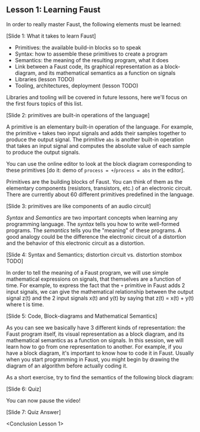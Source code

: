 ## Lesson 1: Learning Faust

In order to really master Faust, the following elements must be learned:

[Slide 1: What it takes to learn Faust]

* Primitives: the available build-in blocks so to speak
* Syntax: how to assemble these primitives to create a program
* Semantics: the meaning of the resulting program, what it does
* Link between a Faust code, its graphical representation as a block-diagram, 
and its mathematical semantics as a function on signals
* Libraries (lesson TODO)
* Tooling, architectures, deployment (lesson TODO)

Libraries and tooling will be covered in future lessons, here we'll focus on
the first fours topics of this list.

[Slide 2: primitives are built-in operations of the language]

A primitive is an elementary built-in operation of the language. For example, 
the primitive `+` takes two input 
signals and adds their samples together to produce the output signal. The 
primitive `abs` is another built-in operation that takes an input signal and 
computes the absolute value of each sample to produce the output signals.

You can use the online editor to look at the block diagram corresponding to
these primitives [do it: demo of `process = +`/`process = abs` in the editor].

Primitives are the building blocks of Faust. You can think of them as the 
elementary components (resistors, transistors, etc.) of an electronic circuit. 
There are currently about 60 different primitives predefined in the language. 

[Slide 3: primitives are like components of an audio circuit]

_Syntax_ and _Semantics_ are two important concepts when learning any 
programming language. The _syntax_ tells you how to write well-formed programs. 
The _semantics_ tells you the "meaning" of these programs. A good analogy could
be the difference the electronic circuit of a distortion and the behavior of
this electronic circuit as a distortion.

[Slide 4: Syntax and Semantics; distortion circuit vs. distortion stombox TODO]

In order to tell the meaning of a Faust program, we will use simple 
mathematical expressions on signals, that themselves are a function of time. 
For example, to express the fact that the
`+` primitive in Faust adds 2 input signals, we can give the mathematical
relationship between the output signal z(t) and the 2 input signals x(t) and
y(t) by saying that z(t) = x(t) + y(t) where t is time.

[Slide 5: Code, Block-diagrams and Mathematical Semantics]

As you can see we basically have 3 different kinds of representation: the 
Faust program itself, its visual representation as a block diagram, and 
its mathematical semantics as a function on signals. In this session, we will
learn how to go from one representation to another. For example, if you have a
block diagram, it's important to know how to code it in Faust. Usually when
you start programming in Faust, you might begin by drawing the diagram of an
algorithm before actually coding it.

As a short exercise, try to find the semantics of the following block diagram:

[Slide 6: Quiz]

You can now pause the video!

[Slide 7: Quiz Answer]

<Conclusion Lesson 1>
